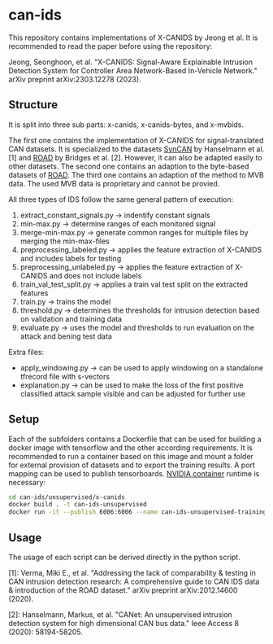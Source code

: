 # can-ids

This repository contains implementations of X-CANIDS by Jeong et al. It is recommended to read the paper before using the repository:

Jeong, Seonghoon, et al. "X-CANIDS: Signal-Aware Explainable Intrusion Detection System for Controller Area Network-Based In-Vehicle Network." arXiv preprint arXiv:2303.12278 (2023).

## Structure
It is split into three sub parts: x-canids, x-canids-bytes, and x-mvbids.

The first one contains the implementation of X-CANIDS for signal-translated CAN datasets. It is specialized to the datasets [SynCAN](https://github.com/etas/SynCAN) by Hanselmann et al. [1] and [ROAD](https://0xsam.com/road/) by Bridges et al. [2]. However, it can also be adapted easily to other datasets. The second one contains an adaption to the byte-based datasets of [ROAD](https://0xsam.com/road/). The third one contains an adaption of the method to MVB data. The used MVB data is proprietary and cannot be provied.

All three types of IDS follow the same general pattern of execution:
1. extract_constant_signals.py -> indentify constant signals
2. min-max.py -> determine ranges of each monitored signal
3. merge-min-max.py -> generate common ranges for multiple files by merging the min-max-files
4. preprocessing_labeled.py -> applies the feature extraction of X-CANIDS and includes labels for testing
5. preprocessing_unlabeled.py -> applies the feature extraction of X-CANIDS and does not include labels
6. train_val_test_split.py -> applies a train val test split on the extracted features
7. train.py -> trains the model
8. threshold.py -> determines the thresholds for intrusion detection based on validation and training data
9. evaluate.py -> uses the model and thresholds to run evaluation on the attack and bening test data

Extra files:
* apply_windowing.py -> can be used to apply windowing on a standalone tfrecord file with s-vectors
* explanation.py -> can be used to make the loss of the first positive classified attack sample visible and can be adjusted for further use

## Setup
Each of the subfolders contains a Dockerfile that can be used for building a docker image with tensorflow and the other according requirements. It is recommended to run a container based on this image and mount a folder for external provision of datasets and to export the training results. A port mapping can be used to publish tensorboards. [NVIDIA container](https://developer.nvidia.com/nvidia-container-runtime) runtime is necessary:

```bash
cd can-ids/unsupervised/x-canids
docker build . -t can-ids-unsupervised
docker run -it --publish 6006:6006 --name can-ids-unsupervised-training --gpus all --mount type=bind,src="$(pwd)"/datasets,dst=/ids/Data can-ids-unsupervised bash
```
## Usage
The usage of each script can be derived directly in the python script.

[1]: Verma, Miki E., et al. "Addressing the lack of comparability & testing in CAN intrusion detection research: A comprehensive guide to CAN IDS data & introduction of the ROAD dataset." arXiv preprint arXiv:2012.14600 (2020).

[2]: Hanselmann, Markus, et al. "CANet: An unsupervised intrusion detection system for high dimensional CAN bus data." Ieee Access 8 (2020): 58194-58205.